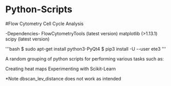 # Python-Scripts

#Flow Cytometry Cell Cycle Analysis

-Dependencies-
FlowCytometryTools (latest version)
matplotlib (>1.13.1)
scipy (latest version)

'''bash
$ sudo apt-get install python3-PyQt4
$ pip3 install -U --user ete3
'''

A random grouping of python scripts for performing various tasks such as:

Creating heat maps
Experimenting with Scikit-Learn

*Note dbscan_lev_distance does not work as intended